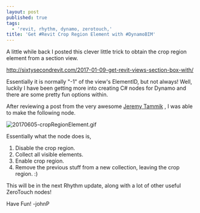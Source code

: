 ```yaml
---
layout: post
published: true
tags:
  - 'revit, rhythm, dynamo, zerotouch,'
title: 'Get #Revit Crop Region Element with #DynamoBIM'
---
```

A little while back I posted this clever little trick to obtain the crop region element from a section view.

http://sixtysecondrevit.com/2017-01-09-get-revit-views-section-box-with/

Essentially it is normally "-1" of the view's ElementID, but not always! Well, luckily I have been getting more into creating C# nodes for Dynamo and there are some pretty fun options within.

After reviewing a post from the very awesome [Jeremy Tammik](http://thebuildingcoder.typepad.com/blog/2013/09/rotating-a-plan-view.html) , I was able to make the following node.

![20170605-cropRegionElement.gif]({{site.baseurl}}/img/20170605-cropRegionElement.gif)

Essentially what the node does is, 

1. Disable the crop region.
2. Collect all visible elements.
3. Enable crop region.
4. Remove the previous stuff from a new collection, leaving the crop region. :)

This will be in the next Rhythm update, along with a lot of other useful ZeroTouch nodes!

Have Fun! 
-johnP

